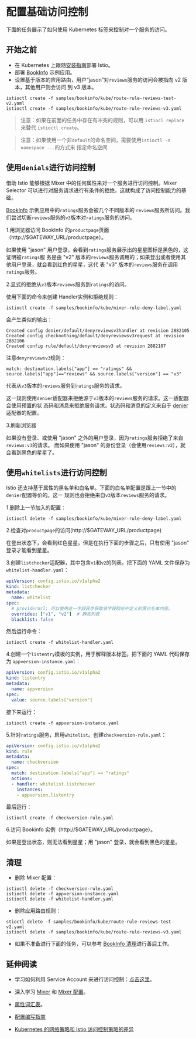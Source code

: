 # 配置基础访问控制

下面的任务展示了如何使用 Kubernetes 标签来控制对一个服务的访问。

## 开始之前

- 在 Kubernetes 上跟随[安装指南](../../setup/install-kubernetes.md)部署 Istio。
- 部署 [BookInfo](../../guides/bookinfo.html) 示例应用。
- 设置基于版本的应用路由，用户“jason”对`reviews`服务的访问会被指向 v2 版本，其他用户则会访问
到 v3 版本。

~~~
istioctl create -f samples/bookinfo/kube/route-rule-reviews-test-v2.yaml
istioctl create -f samples/bookinfo/kube/route-rule-reviews-v3.yaml
~~~

> 注意：如果在前面的任务中存在有冲突的规则，可以用 `istiocl replace` 来替代 `istioctl create`。

> 注意：如果使用一个非`default`的命名空间，需要使用`istioctl -n namespace ...`的方式来
指定命名空间

## 使用`denials`进行访问控制

借助 Istio 能够根据 Mixer 中的任何属性来对一个服务进行访问控制。Mixer
Selector 可以进行对服务请求进行有条件的拒绝，这就构成了访问控制能力的基础。

[BookInfo](../../guides/bookinfo.html) 示例应用中的`ratings`服务会被几个不同版本的
`reviews`服务所访问。我们尝试切断`reviews`服务的`v3`版本对`ratings`服务的访问。

1.用浏览器访问 BookInfo 的`productpage`页面（http://$GATEWAY_URL/productpage）。

如果使用 "jason" 用户登录，会看到`ratings`服务展示出的星星图标是黑色的，这证明被`ratings`服
务是由 "v2" 版本的`reviews`服务调用的；如果登出或者使用其他用户登录，就会看到红色的星星，这代
表 "v3" 版本的`reviews`服务在调用`ratings`服务。

2.显式的拒绝从`v3`版本`reviews`服务到`ratings`的访问。

使用下面的命令来创建 Handler实例和拒绝规则：

`istioctl create -f samples/bookinfo/kube/mixer-rule-deny-label.yaml`

会产生类似的输出：

~~~
Created config denier/default/denyreviewsv3handler at revision 2882105
Created config checknothing/default/denyreviewsv3request at revision 2882106
Created config rule/default/denyreviewsv3 at revision 2882107
~~~

注意`denyreviewsv3`规则：

`match: destination.labels["app"] == "ratings" && source.labels["app"]=="reviews" && source.labels["version"] == "v3"`

代表从`v3`版本的`reviews`服务到`ratings`服务的请求。

这一规则使用`denier`适配器来拒绝源于`v3`版本的`reviews`服务的请求。这一适配器会使用预置的状
态码和消息来拒绝服务请求。状态码和消息的定义来自于
[denier](../../reference/config/mixer/adapters/denier.html)适配器的配置。

3.刷新浏览器

如果没有登录、或使用 "jason" 之外的用户登录，因为`ratings`服务拒绝了来自`reviews:v3`的请求。
而如果使用 "jason" 的身份登录（会使用`reviews:v2`），就会看到黑色的星星了。

## 使用`whitelists`进行访问控制

Istio 还支持基于属性的黑名单和白名单。下面的白名单配置是跟上一节中的`denier`配置等价的。这一
规则也会拒绝来自`v3`版本`reviews`服务的请求。

1.删除上一节加入的配置：

`istioctl delete -f samples/bookinfo/kube/mixer-rule-deny-label.yaml`

2.检查对`productpage`的访问(http://$GATEWAY_URL/productpage)

在登出状态下，会看到红色星星。但是在执行下面的步骤之后，只有使用 "jason" 登录才能看到星星。

3.创建`listchecker`适配器，其中包含`v1`和`v2`的列表。把下面的 YAML 文件保存为
`whitelist-handler.yaml`：

~~~yaml
apiVersion: config.istio.io/v1alpha2
kind: listchecker
metadata:
  name: whitelist
spec:
  # providerUrl: 可以使用这一字段异步获取该字段网址中定义的黑白名单内容。
  overrides: ["v1", "v2"]  # 静态列表
  blacklist: false
~~~  

然后运行命令：

`istioctl create -f whitelist-handler.yaml`

4.创建一个`listentry`模板的实例，用于解释版本标签。把下面的 YAML 代码保存为
`appversion-instance.yaml`：

~~~yaml
apiVersion: config.istio.io/v1alpha2
kind: listentry
metadata:
  name: appversion
spec:
  value: source.labels["version"]
~~~

接下来运行：

`istioctl create -f appversion-instance.yaml`

5.针对`ratings`服务，启用`whitelist`。创建`checkversion-rule.yaml`：

~~~yaml
apiVersion: config.istio.io/v1alpha2
kind: rule
metadata:
  name: checkversion
spec:
  match: destination.labels["app"] == "ratings"
  actions:
  - handler: whitelist.listchecker
    instances:
    - appversion.listentry
~~~

最后运行：

`istioctl create -f checkversion-rule.yaml`

6.访问 Bookinfo 实例（http://$GATEWAY_URL/productpage）。

如果是登出状态，则无法看到星星；用 "jason" 登录，就会看到黑色的星星。

## 清理

- 删除 Mixer 配置：

~~~
istioctl delete -f checkversion-rule.yaml
istioctl delete -f appversion-instance.yaml
istioctl delete -f whitelist-handler.yaml
~~~

- 删除应用路由规则：

~~~
stioctl delete -f samples/bookinfo/kube/route-rule-reviews-test-v2.yaml
istioctl delete -f samples/bookinfo/kube/route-rule-reviews-v3.yaml
~~~

- 如果不准备进行下面的任务，可以参考
[BookInfo 清理](../../../guides/bookinfo.html#cleanup)进行善后工作。

## 延伸阅读

- 学习如何利用 Service Account 来进行访问控制：[点击这里](secure-access-control.html)。

- 深入学习 [Mixer](../../../concepts/policy-and-control/mixer.html) 和
[Mixer 配置](../../../concepts/policy-and-control/mixer-config.html)。

- [属性词汇表](../../../reference/config/mixer/attribute-vocabulary.html)。

- [配置编写指南](../../../reference/writing-config.html)

- [Kubernetes 的网络策略和 Istio 访问控制策略的差异](https://istio.io/blog/using-network-policy-in-concert-with-istio.html)
